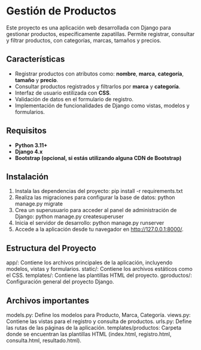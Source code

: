 # Gestión de Productos

Este proyecto es una aplicación web desarrollada con Django para gestionar productos, específicamente zapatillas. Permite registrar, consultar y filtrar productos, con categorías, marcas, tamaños y precios.

## Características

- Registrar productos con atributos como: **nombre**, **marca**, **categoría**, **tamaño** y **precio**.
- Consultar productos registrados y filtrarlos por **marca** y **categoría**.
- Interfaz de usuario estilizada con **CSS**.
- Validación de datos en el formulario de registro.
- Implementación de funcionalidades de Django como vistas, modelos y formularios.

## Requisitos

- **Python 3.11+**
- **Django 4.x**
- **Bootstrap (opcional, si estás utilizando alguna CDN de Bootstrap)**

## Instalación

1. Instala las dependencias del proyecto: pip install -r requirements.txt
2. Realiza las migraciones para configurar la base de datos: python manage.py migrate
3. Crea un superusuario para acceder al panel de administración de Django: python manage.py createsuperuser
4. Inicia el servidor de desarrollo: python manage.py runserver
5. Accede a la aplicación desde tu navegador en http://127.0.0.1:8000/.

 

## Estructura del Proyecto
app/: Contiene los archivos principales de la aplicación, incluyendo modelos, vistas y formularios.
static/: Contiene los archivos estáticos como el CSS.
templates/: Contiene las plantillas HTML del proyecto.
gproductos/: Configuración general del proyecto Django.

## Archivos importantes
models.py: Define los modelos para Producto, Marca, Categoría.
views.py: Contiene las vistas para el registro y consulta de productos.
urls.py: Define las rutas de las páginas de la aplicación.
templates/productos: Carpeta donde se encuentran las plantillas HTML (index.html, registro.html, consulta.html, resultado.html).

